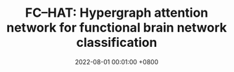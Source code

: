 ---
title:          "FC–HAT: Hypergraph attention network for functional brain network classification"
date:           2022-08-01 00:01:00 +0800
selected:       false
pub:            "Information Sciences"
pub_date:       "2022"


authors:
  - Junzhong Ji
  - Yating Ren
  - Minglong Lei#

links:
  Paper: https://www.sciencedirect.com/science/article/pii/S0020025522007307
  DOI: https://doi.org/10.1016/j.ins.2022.07.041
---
